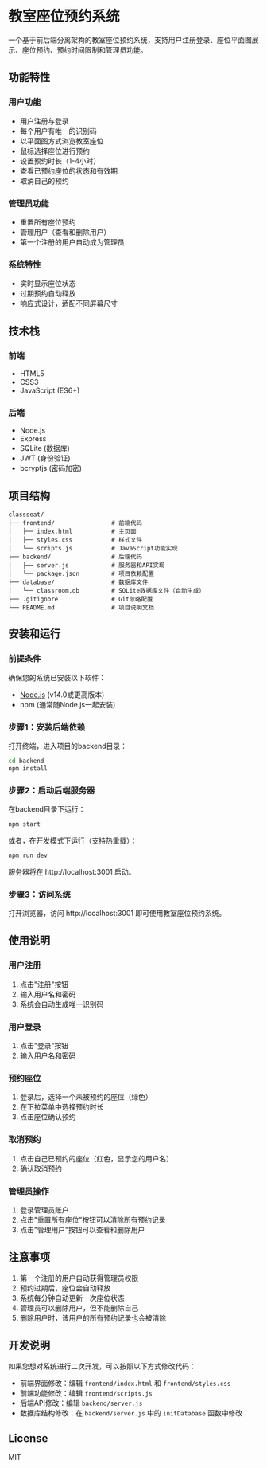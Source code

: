 # 教室座位预约系统

一个基于前后端分离架构的教室座位预约系统，支持用户注册登录、座位平面图展示、座位预约、预约时间限制和管理员功能。

## 功能特性

### 用户功能
- 用户注册与登录
- 每个用户有唯一的识别码
- 以平面图方式浏览教室座位
- 鼠标选择座位进行预约
- 设置预约时长（1-4小时）
- 查看已预约座位的状态和有效期
- 取消自己的预约

### 管理员功能
- 重置所有座位预约
- 管理用户（查看和删除用户）
- 第一个注册的用户自动成为管理员

### 系统特性
- 实时显示座位状态
- 过期预约自动释放
- 响应式设计，适配不同屏幕尺寸

## 技术栈

### 前端
- HTML5
- CSS3
- JavaScript (ES6+)

### 后端
- Node.js
- Express
- SQLite (数据库)
- JWT (身份验证)
- bcryptjs (密码加密)

## 项目结构

```
classseat/
├── frontend/                # 前端代码
│   ├── index.html           # 主页面
│   ├── styles.css           # 样式文件
│   └── scripts.js           # JavaScript功能实现
├── backend/                 # 后端代码
│   ├── server.js            # 服务器和API实现
│   └── package.json         # 项目依赖配置
├── database/                # 数据库文件
│   └── classroom.db         # SQLite数据库文件（自动生成）
├── .gitignore               # Git忽略配置
└── README.md                # 项目说明文档
```

## 安装和运行

### 前提条件

确保您的系统已安装以下软件：
- [Node.js](https://nodejs.org/) (v14.0或更高版本)
- npm (通常随Node.js一起安装)

### 步骤1：安装后端依赖

打开终端，进入项目的backend目录：

```bash
cd backend
npm install
```

### 步骤2：启动后端服务器

在backend目录下运行：

```bash
npm start
```

或者，在开发模式下运行（支持热重载）：

```bash
npm run dev
```

服务器将在 http://localhost:3001 启动。

### 步骤3：访问系统

打开浏览器，访问 http://localhost:3001 即可使用教室座位预约系统。

## 使用说明

### 用户注册
1. 点击"注册"按钮
2. 输入用户名和密码
3. 系统会自动生成唯一识别码

### 用户登录
1. 点击"登录"按钮
2. 输入用户名和密码

### 预约座位
1. 登录后，选择一个未被预约的座位（绿色）
2. 在下拉菜单中选择预约时长
3. 点击座位确认预约

### 取消预约
1. 点击自己已预约的座位（红色，显示您的用户名）
2. 确认取消预约

### 管理员操作
1. 登录管理员账户
2. 点击"重置所有座位"按钮可以清除所有预约记录
3. 点击"管理用户"按钮可以查看和删除用户

## 注意事项

1. 第一个注册的用户自动获得管理员权限
2. 预约过期后，座位会自动释放
3. 系统每分钟自动更新一次座位状态
4. 管理员可以删除用户，但不能删除自己
5. 删除用户时，该用户的所有预约记录也会被清除

## 开发说明

如果您想对系统进行二次开发，可以按照以下方式修改代码：

- 前端界面修改：编辑 `frontend/index.html` 和 `frontend/styles.css`
- 前端功能修改：编辑 `frontend/scripts.js`
- 后端API修改：编辑 `backend/server.js`
- 数据库结构修改：在 `backend/server.js` 中的 `initDatabase` 函数中修改

## License

MIT